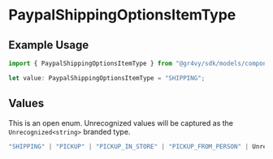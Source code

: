 # PaypalShippingOptionsItemType

## Example Usage

```typescript
import { PaypalShippingOptionsItemType } from "@gr4vy/sdk/models/components";

let value: PaypalShippingOptionsItemType = "SHIPPING";
```

## Values

This is an open enum. Unrecognized values will be captured as the `Unrecognized<string>` branded type.

```typescript
"SHIPPING" | "PICKUP" | "PICKUP_IN_STORE" | "PICKUP_FROM_PERSON" | Unrecognized<string>
```